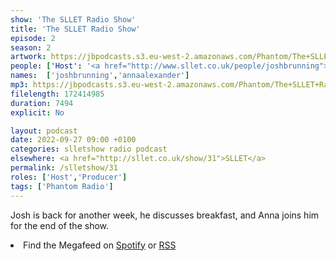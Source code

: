 ```yaml
---
show: 'The SLLET Radio Show'
title: 'The SLLET Radio Show'
episode: 2
season: 2
artwork: https://jbpodcasts.s3.eu-west-2.amazonaws.com/Phantom/The+SLLET+Radio+Show/2021-09-27+-+SLLET+radio+square.png
people: ['Host': '<a href="http://www.sllet.co.uk/people/joshbrunning">Josh Brunning</a>','Guest': '<a href="http://www.sllet.co.uk/people/annaalexander">Anna Alexander</a>']
names:  ['joshbrunning','annaalexander']
mp3: https://jbpodcasts.s3.eu-west-2.amazonaws.com/Phantom/The+SLLET+Radio+Show/2022-09-27+-+31.mp3
filelength: 172414985
duration: 7494
explicit: No

layout: podcast
date: 2022-09-27 09:00 +0100
categories: slletshow radio podcast
elsewhere: <a href="http://sllet.co.uk/show/31">SLLET</a>
permalink: /slletshow/31
roles: ['Host','Producer']
tags: ['Phantom Radio']
---
```


Josh is back for another week, he discusses breakfast, and Anna joins him for the end of the show.

<li>Find the Megafeed on <a href="https://open.spotify.com/show/1WGc6YCF3UfAL7E62gHLAS?si=eff5901deb8d498e">Spotify</a> or <a href="https://anchor.fm/s/849e58ac/podcast/rss">RSS</a></li>
